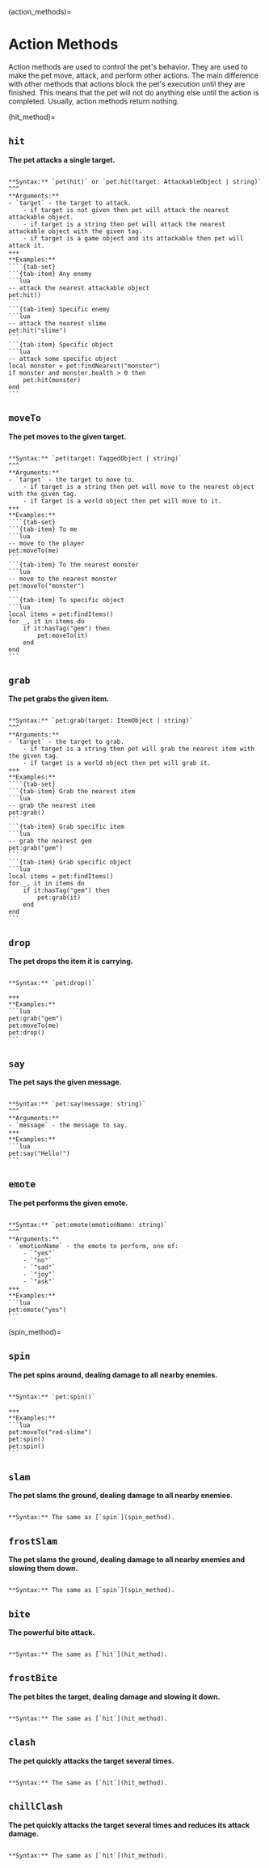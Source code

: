 (action_methods)=
# Action Methods

Action methods are used to control the pet's behavior. They are used to make the pet move, attack, and perform other actions. The main difference with other methods that actions block the pet's execution until they are finished. This means that the pet will not do anything else until the action is completed. Usually, action methods return nothing.

(hit_method)=
## `hit`

**The pet attacks a single target.**

````{card}

**Syntax:** `pet(hit)` or `pet:hit(target: AttackableObject | string)`
^^^
**Arguments:**
- `target` - the target to attack. 
    - if target is not given then pet will attack the nearest attackable object.
    - if target is a string then pet will attack the nearest attackable object with the given tag.
    - if target is a game object and its attackable then pet will attack it.
+++
**Examples:**
````{tab-set}
```{tab-item} Any enemy
```lua
-- attack the nearest attackable object
pet:hit()
```
```{tab-item} Specific enemy
```lua
-- attack the nearest slime
pet:hit("slime")
```
```{tab-item} Specific object
```lua
-- attack some specific object
local monster = pet:findNearest("monster")
if monster and monster.health > 0 then
    pet:hit(monster)
end
```
````

## `moveTo`

**The pet moves to the given target.**

````{card}

**Syntax:** `pet(target: TaggedObject | string)`
^^^
**Arguments:**
- `target` - the target to move to. 
    - if target is a string then pet will move to the nearest object with the given tag.
    - if target is a world object then pet will move to it.
+++
**Examples:**
````{tab-set}
```{tab-item} To me
```lua
-- move to the player
pet:moveTo(me)
```
```{tab-item} To the nearest monster
```lua
-- move to the nearest monster
pet:moveTo("monster")
```
```{tab-item} To specific object
```lua
local items = pet:findItems()
for _, it in items do
    if it:hasTag("gem") then
        pet:moveTo(it)
    end
end
```
````

## `grab`

**The pet grabs the given item.**

````{card}

**Syntax:** `pet:grab(target: ItemObject | string)`
^^^
**Arguments:**
- `target` - the target to grab. 
    - if target is a string then pet will grab the nearest item with the given tag.
    - if target is a world object then pet will grab it.
+++
**Examples:**
````{tab-set}
```{tab-item} Grab the nearest item
```lua
-- grab the nearest item
pet:grab()
```
```{tab-item} Grab specific item
```lua
-- grab the nearest gem
pet:grab("gem")
```
```{tab-item} Grab specific object
```lua
local items = pet:findItems()
for _, it in items do
    if it:hasTag("gem") then
        pet:grab(it)
    end
end
```
````

## `drop`

**The pet drops the item it is carrying.**

````{card}

**Syntax:** `pet:drop()`

+++
**Examples:**
```lua
pet:grab("gem")
pet:moveTo(me)
pet:drop()
```
````

## `say`

**The pet says the given message.**

````{card}

**Syntax:** `pet:say(message: string)`
^^^
**Arguments:**
- `message` - the message to say.
+++
**Examples:**
```lua
pet:say("Hello!")
```
````

## `emote`

**The pet performs the given emote.**

````{card}

**Syntax:** `pet:emote(emotionName: string)`
^^^
**Arguments:**
- `emotionName` - the emote to perform, one of:
    - `"yes"`
    - `"no"`
    - `"sad"`
    - `"joy"`
    - `"ask"`
+++
**Examples:**
```lua
pet:emote("yes")
```
````
 

(spin_method)=
## `spin`

**The pet spins around, dealing damage to all nearby enemies.**

````{card}

**Syntax:** `pet:spin()`

+++
**Examples:**
```lua
pet:moveTo("red-slime")
pet:spin()
pet:spin()
```
````


## `slam`

**The pet slams the ground, dealing damage to all nearby enemies.**

````{card}

**Syntax:** The same as [`spin`](spin_method).
````

## `frostSlam`

**The pet slams the ground, dealing damage to all nearby enemies and slowing them down.**

````{card}

**Syntax:** The same as [`spin`](spin_method).
````

## `bite`

**The powerful bite attack.**

````{card}

**Syntax:** The same as [`hit`](hit_method).
````

## `frostBite`

**The pet bites the target, dealing damage and slowing it down.**

````{card}

**Syntax:** The same as [`hit`](hit_method).
````

## `clash`

**The pet quickly attacks the target several times.**

````{card}

**Syntax:** The same as [`hit`](hit_method).
````

## `chillClash`

**The pet quickly attacks the target several times and reduces its attack damage.**

````{card}

**Syntax:** The same as [`hit`](hit_method).
````